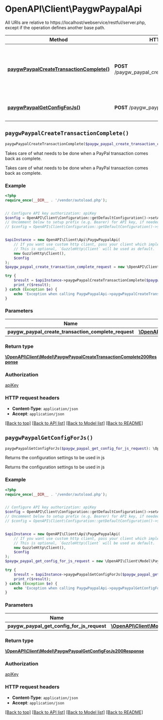# OpenAPI\Client\PaygwPaypalApi

All URIs are relative to https://localhost/webservice/restful/server.php, except if the operation defines another base path.

| Method | HTTP request | Description |
| ------------- | ------------- | ------------- |
| [**paygwPaypalCreateTransactionComplete()**](PaygwPaypalApi.md#paygwPaypalCreateTransactionComplete) | **POST** /paygw_paypal_create_transaction_complete | Takes care of what needs to be done when a PayPal transaction comes back as complete. |
| [**paygwPaypalGetConfigForJs()**](PaygwPaypalApi.md#paygwPaypalGetConfigForJs) | **POST** /paygw_paypal_get_config_for_js | Returns the configuration settings to be used in js |


## `paygwPaypalCreateTransactionComplete()`

```php
paygwPaypalCreateTransactionComplete($paygw_paypal_create_transaction_complete_request): \OpenAPI\Client\Model\PaygwPaypalCreateTransactionComplete200Response
```

Takes care of what needs to be done when a PayPal transaction comes back as complete.

Takes care of what needs to be done when a PayPal transaction comes back as complete.

### Example

```php
<?php
require_once(__DIR__ . '/vendor/autoload.php');


// Configure API key authorization: apiKey
$config = OpenAPI\Client\Configuration::getDefaultConfiguration()->setApiKey('Authorization', 'YOUR_API_KEY');
// Uncomment below to setup prefix (e.g. Bearer) for API key, if needed
// $config = OpenAPI\Client\Configuration::getDefaultConfiguration()->setApiKeyPrefix('Authorization', 'Bearer');


$apiInstance = new OpenAPI\Client\Api\PaygwPaypalApi(
    // If you want use custom http client, pass your client which implements `GuzzleHttp\ClientInterface`.
    // This is optional, `GuzzleHttp\Client` will be used as default.
    new GuzzleHttp\Client(),
    $config
);
$paygw_paypal_create_transaction_complete_request = new \OpenAPI\Client\Model\PaygwPaypalCreateTransactionCompleteRequest(); // \OpenAPI\Client\Model\PaygwPaypalCreateTransactionCompleteRequest

try {
    $result = $apiInstance->paygwPaypalCreateTransactionComplete($paygw_paypal_create_transaction_complete_request);
    print_r($result);
} catch (Exception $e) {
    echo 'Exception when calling PaygwPaypalApi->paygwPaypalCreateTransactionComplete: ', $e->getMessage(), PHP_EOL;
}
```

### Parameters

| Name | Type | Description  | Notes |
| ------------- | ------------- | ------------- | ------------- |
| **paygw_paypal_create_transaction_complete_request** | [**\OpenAPI\Client\Model\PaygwPaypalCreateTransactionCompleteRequest**](../Model/PaygwPaypalCreateTransactionCompleteRequest.md)|  | |

### Return type

[**\OpenAPI\Client\Model\PaygwPaypalCreateTransactionComplete200Response**](../Model/PaygwPaypalCreateTransactionComplete200Response.md)

### Authorization

[apiKey](../../README.md#apiKey)

### HTTP request headers

- **Content-Type**: `application/json`
- **Accept**: `application/json`

[[Back to top]](#) [[Back to API list]](../../README.md#endpoints)
[[Back to Model list]](../../README.md#models)
[[Back to README]](../../README.md)

## `paygwPaypalGetConfigForJs()`

```php
paygwPaypalGetConfigForJs($paygw_paypal_get_config_for_js_request): \OpenAPI\Client\Model\PaygwPaypalGetConfigForJs200Response
```

Returns the configuration settings to be used in js

Returns the configuration settings to be used in js

### Example

```php
<?php
require_once(__DIR__ . '/vendor/autoload.php');


// Configure API key authorization: apiKey
$config = OpenAPI\Client\Configuration::getDefaultConfiguration()->setApiKey('Authorization', 'YOUR_API_KEY');
// Uncomment below to setup prefix (e.g. Bearer) for API key, if needed
// $config = OpenAPI\Client\Configuration::getDefaultConfiguration()->setApiKeyPrefix('Authorization', 'Bearer');


$apiInstance = new OpenAPI\Client\Api\PaygwPaypalApi(
    // If you want use custom http client, pass your client which implements `GuzzleHttp\ClientInterface`.
    // This is optional, `GuzzleHttp\Client` will be used as default.
    new GuzzleHttp\Client(),
    $config
);
$paygw_paypal_get_config_for_js_request = new \OpenAPI\Client\Model\PaygwPaypalGetConfigForJsRequest(); // \OpenAPI\Client\Model\PaygwPaypalGetConfigForJsRequest

try {
    $result = $apiInstance->paygwPaypalGetConfigForJs($paygw_paypal_get_config_for_js_request);
    print_r($result);
} catch (Exception $e) {
    echo 'Exception when calling PaygwPaypalApi->paygwPaypalGetConfigForJs: ', $e->getMessage(), PHP_EOL;
}
```

### Parameters

| Name | Type | Description  | Notes |
| ------------- | ------------- | ------------- | ------------- |
| **paygw_paypal_get_config_for_js_request** | [**\OpenAPI\Client\Model\PaygwPaypalGetConfigForJsRequest**](../Model/PaygwPaypalGetConfigForJsRequest.md)|  | |

### Return type

[**\OpenAPI\Client\Model\PaygwPaypalGetConfigForJs200Response**](../Model/PaygwPaypalGetConfigForJs200Response.md)

### Authorization

[apiKey](../../README.md#apiKey)

### HTTP request headers

- **Content-Type**: `application/json`
- **Accept**: `application/json`

[[Back to top]](#) [[Back to API list]](../../README.md#endpoints)
[[Back to Model list]](../../README.md#models)
[[Back to README]](../../README.md)

